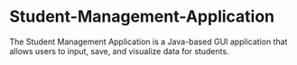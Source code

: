# Student-Management-Application
The Student Management Application is a Java-based GUI application that allows users to input, save, and visualize data for students.
